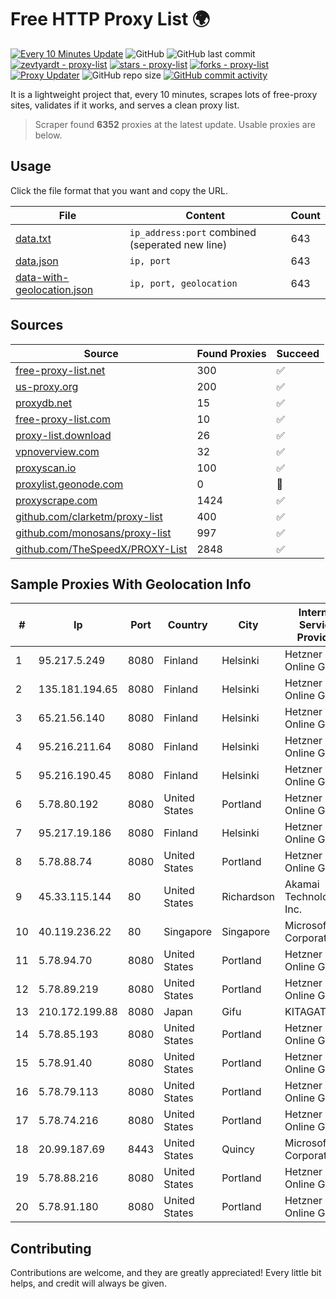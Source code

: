 
# Free HTTP Proxy List 🌍

[![Every 10 Minutes Update](https://github.com/mertguvencli/http-proxy-list/actions/workflows/main.yml/badge.svg?branch=main)](https://github.com/mertguvencli/http-proxy-list/actions/workflows/main.yml)
![GitHub](https://img.shields.io/github/license/mertguvencli/http-proxy-list)
![GitHub last commit](https://img.shields.io/github/last-commit/mertguvencli/http-proxy-list)
[![zevtyardt - proxy-list](https://img.shields.io/static/v1?label=zevtyardt&message=proxy-list&color=blue&logo=github)](https://github.com/zevtyardt/proxy-list "Go to GitHub repo")
[![stars - proxy-list](https://img.shields.io/github/stars/zevtyardt/proxy-list?style=social)](https://github.com/zevtyardt/proxy-list)
[![forks - proxy-list](https://img.shields.io/github/forks/zevtyardt/proxy-list?style=social)](https://github.com/zevtyardt/proxy-list)
[![Proxy Updater](https://github.com/zevtyardt/proxy-list/workflows/Proxy%20Updater/badge.svg)](https://github.com/zevtyardt/proxy-list/actions?query=workflow:"Proxy+Updater")
![GitHub repo size](https://img.shields.io/github/repo-size/zevtyardt/proxy-list)
[![GitHub commit activity](https://img.shields.io/github/commit-activity/m/zevtyardt/proxy-list?logo=commits)](https://github.com/zevtyardt/proxy-list/commits/main)

It is a lightweight project that, every 10 minutes, scrapes lots of free-proxy sites, validates if it works, and serves a clean proxy list.

> Scraper found **6352** proxies at the latest update. Usable proxies are below.

## Usage

Click the file format that you want and copy the URL.

|File|Content|Count|
|----|-------|-----|
|[data.txt](https://raw.githubusercontent.com/mertguvencli/http-proxy-list/main/proxy-list/data.txt)|`ip_address:port` combined (seperated new line)|643|
|[data.json](https://raw.githubusercontent.com/mertguvencli/http-proxy-list/main/proxy-list/data.json)|`ip, port`|643|
|[data-with-geolocation.json](https://raw.githubusercontent.com/mertguvencli/http-proxy-list/main/proxy-list/data-with-geolocation.json)|`ip, port, geolocation`|643|

## Sources

|Source|Found Proxies|Succeed|
|------|-------------|-------|
|[free-proxy-list.net](https://free-proxy-list.net)|300|✅|
|[us-proxy.org](https://www.us-proxy.org)|200|✅|
|[proxydb.net](http://proxydb.net)|15|✅|
|[free-proxy-list.com](https://free-proxy-list.com/?page=&port=&type%5B%5D=http&type%5B%5D=https&up_time=0&search=Search)|10|✅|
|[proxy-list.download](https://www.proxy-list.download/HTTP)|26|✅|
|[vpnoverview.com](https://vpnoverview.com/privacy/anonymous-browsing/free-proxy-servers)|32|✅|
|[proxyscan.io](https://www.proxyscan.io)|100|✅|
|[proxylist.geonode.com](https://proxylist.geonode.com/api/proxy-list?limit=300&page=1&sort_by=lastChecked&sort_type=desc&protocols=http,https)|0|🚫|
|[proxyscrape.com](https://api.proxyscrape.com/v2/?request=displayproxies&protocol=http&timeout=10000&country=all&ssl=all&anonymity=all)|1424|✅|
|[github.com/clarketm/proxy-list](https://raw.githubusercontent.com/clarketm/proxy-list/master/proxy-list-raw.txt)|400|✅|
|[github.com/monosans/proxy-list](https://raw.githubusercontent.com/monosans/proxy-list/main/proxies/http.txt)|997|✅|
|[github.com/TheSpeedX/PROXY-List](https://raw.githubusercontent.com/TheSpeedX/PROXY-List/master/http.txt)|2848|✅|


## Sample Proxies With Geolocation Info

|#|Ip|Port|Country|City|Internet Service Provider|
|-|--|----|-------|----|-------------------------|
|1|95.217.5.249|8080|Finland|Helsinki|Hetzner Online GmbH|
|2|135.181.194.65|8080|Finland|Helsinki|Hetzner Online GmbH|
|3|65.21.56.140|8080|Finland|Helsinki|Hetzner Online GmbH|
|4|95.216.211.64|8080|Finland|Helsinki|Hetzner Online GmbH|
|5|95.216.190.45|8080|Finland|Helsinki|Hetzner Online GmbH|
|6|5.78.80.192|8080|United States|Portland|Hetzner Online GmbH|
|7|95.217.19.186|8080|Finland|Helsinki|Hetzner Online GmbH|
|8|5.78.88.74|8080|United States|Portland|Hetzner Online GmbH|
|9|45.33.115.144|80|United States|Richardson|Akamai Technologies, Inc.|
|10|40.119.236.22|80|Singapore|Singapore|Microsoft Corporation|
|11|5.78.94.70|8080|United States|Portland|Hetzner Online GmbH|
|12|5.78.89.219|8080|United States|Portland|Hetzner Online GmbH|
|13|210.172.199.88|8080|Japan|Gifu|KITAGATA|
|14|5.78.85.193|8080|United States|Portland|Hetzner Online GmbH|
|15|5.78.91.40|8080|United States|Portland|Hetzner Online GmbH|
|16|5.78.79.113|8080|United States|Portland|Hetzner Online GmbH|
|17|5.78.74.216|8080|United States|Portland|Hetzner Online GmbH|
|18|20.99.187.69|8443|United States|Quincy|Microsoft Corporation|
|19|5.78.88.216|8080|United States|Portland|Hetzner Online GmbH|
|20|5.78.91.180|8080|United States|Portland|Hetzner Online GmbH|



## Contributing

Contributions are welcome, and they are greatly appreciated! Every
little bit helps, and credit will always be given.

